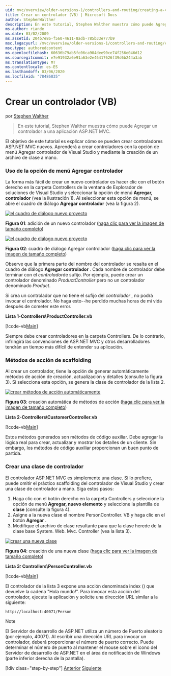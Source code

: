 ```yaml
---
uid: mvc/overview/older-versions-1/controllers-and-routing/creating-a-controller-vb
title: Crear un controlador (VB) | Microsoft Docs
author: StephenWalther
description: En este tutorial, Stephen Walther muestra cómo puede Agregar un controlador a una aplicación ASP.NET MVC.
ms.author: riande
ms.date: 03/02/2009
ms.assetid: 204b7e86-f560-4611-8adb-785b33e777b9
msc.legacyurl: /mvc/overview/older-versions-1/controllers-and-routing/creating-a-controller-vb
msc.type: authoredcontent
ms.openlocfilehash: 60636b79ab5fc06ca904dee90ce74f256e046d12
ms.sourcegitcommit: e7e91932a6e91a63e2e46417626f39d6b244a3ab
ms.translationtype: MT
ms.contentlocale: es-ES
ms.lasthandoff: 03/06/2020
ms.locfileid: "78486835"
---
```

# <a name="creating-a-controller-vb"></a>Crear un controlador (VB)

por [Stephen Walther](https://github.com/StephenWalther)

> En este tutorial, Stephen Walther muestra cómo puede Agregar un controlador a una aplicación ASP.NET MVC.

El objetivo de este tutorial es explicar cómo se pueden crear controladores ASP.NET MVC nuevos. Aprenderá a crear controladores con la opción de menú Agregar controlador de Visual Studio y mediante la creación de un archivo de clase a mano.

### <a name="using-the-add-controller-menu-option"></a>Uso de la opción de menú Agregar controlador

La forma más fácil de crear un nuevo controlador es hacer clic con el botón derecho en la carpeta Controllers de la ventana de Explorador de soluciones de Visual Studio y seleccionar la opción de menú **Agregar, controlador** (vea la ilustración 1). Al seleccionar esta opción de menú, se abre el cuadro de diálogo **Agregar controlador** (vea la figura 2).

[![el cuadro de diálogo nuevo proyecto](creating-a-controller-vb/_static/image1.jpg)](creating-a-controller-vb/_static/image1.png)

**Figura 01**: adición de un nuevo controlador ([haga clic para ver la imagen de tamaño completo](creating-a-controller-vb/_static/image2.png))

[![el cuadro de diálogo nuevo proyecto](creating-a-controller-vb/_static/image2.jpg)](creating-a-controller-vb/_static/image3.png)

**Figura 02**: cuadro de diálogo Agregar controlador ([haga clic para ver la imagen de tamaño completo](creating-a-controller-vb/_static/image4.png))

Observe que la primera parte del nombre del controlador se resalta en el cuadro de diálogo **Agregar controlador** . Cada nombre de controlador debe terminar con el *controlador*de sufijo. Por ejemplo, puede crear un controlador denominado *ProductController* pero no un controlador denominado *Product*.

Si crea un controlador que no tiene el sufijo del *controlador* , no podrá invocar el controlador. No haga esto--he perdido muchas horas de mi vida después de cometer este error.

**Lista 1-Controllers\ProductController.vb**

[!code-vb[Main](creating-a-controller-vb/samples/sample1.vb)]

Siempre debe crear controladores en la carpeta Controllers. De lo contrario, infringirá las convenciones de ASP.NET MVC y otros desarrolladores tendrán un tiempo más difícil de entender su aplicación.

### <a name="scaffolding-action-methods"></a>Métodos de acción de scaffolding

Al crear un controlador, tiene la opción de generar automáticamente métodos de acción de creación, actualización y detalles (consulte la figura 3). Si selecciona esta opción, se genera la clase de controlador de la lista 2.

[![crear métodos de acción automáticamente](creating-a-controller-vb/_static/image3.jpg)](creating-a-controller-vb/_static/image5.png)

**Figura 03**: creación automática de métodos de acción ([haga clic para ver la imagen de tamaño completo](creating-a-controller-vb/_static/image6.png))

**Lista 2-Controllers\CustomerController.vb**

[!code-vb[Main](creating-a-controller-vb/samples/sample2.vb)]

Estos métodos generados son métodos de código auxiliar. Debe agregar la lógica real para crear, actualizar y mostrar los detalles de un cliente. Sin embargo, los métodos de código auxiliar proporcionan un buen punto de partida.

### <a name="creating-a-controller-class"></a>Crear una clase de controlador

El controlador ASP.NET MVC es simplemente una clase. Si lo prefiere, puede omitir el práctico scaffolding del controlador de Visual Studio y crear una clase de controlador a mano. Siga estos pasos:

1. Haga clic con el botón derecho en la carpeta Controllers y seleccione la opción de menú **Agregar, nuevo elemento** y seleccione la plantilla de **clase** (consulte la figura 4).
2. Asigne a la nueva clase el nombre PersonController. VB y haga clic en el botón **Agregar** .
3. Modifique el archivo de clase resultante para que la clase herede de la clase base System. Web. Mvc. Controller (vea la lista 3).

[![crear una nueva clase](creating-a-controller-vb/_static/image4.jpg)](creating-a-controller-vb/_static/image7.png)

**Figura 04**: creación de una nueva clase ([haga clic para ver la imagen de tamaño completo](creating-a-controller-vb/_static/image8.png))

**Lista 3: Controllers\PersonController.vb**

[!code-vb[Main](creating-a-controller-vb/samples/sample3.vb)]

El controlador de la lista 3 expone una acción denominada index () que devuelve la cadena "Hola mundo!". Para invocar esta acción del controlador, ejecute la aplicación y solicite una dirección URL similar a la siguiente:

`http://localhost:40071/Person`

> [!NOTE]
> 
> El Servidor de desarrollo de ASP.NET utiliza un número de Puerto aleatorio (por ejemplo, 40071). Al escribir una dirección URL para invocar un controlador, deberá proporcionar el número de puerto correcto. Puede determinar el número de puerto al mantener el mouse sobre el icono del Servidor de desarrollo de ASP.NET en el área de notificación de Windows (parte inferior derecha de la pantalla).
> 
> [!div class="step-by-step"]
> [Anterior](adding-dynamic-content-to-a-cached-page-vb.md)
> [Siguiente](creating-an-action-vb.md)
